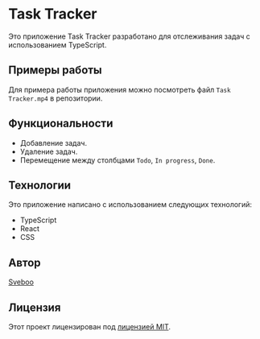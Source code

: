 # Task Tracker

Это приложение Task Tracker разработано для отслеживания задач с использованием TypeScript.

## Примеры работы

Для примера работы приложения можно посмотреть файл `Task Tracker.mp4` в репозитории.

## Функциональности

- Добавление задач.
- Удаление задач.
- Перемещение между столбцами `Todo`, `In progress`, `Done`.

## Технологии

Это приложение написано с использованием следующих технологий:

- TypeScript
- React
- CSS


## Автор

[Sveboo](https://github.com/Sveboo)

## Лицензия

Этот проект лицензирован под [лицензией MIT](LICENSE).
